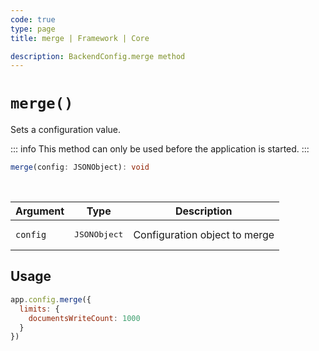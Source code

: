 ```yaml
---
code: true
type: page
title: merge | Framework | Core

description: BackendConfig.merge method
---
```


# `merge()`

<DeprecatedBadge version="2.17.0"/>

Sets a configuration value.

::: info
This method can only be used before the application is started.
:::

```ts
merge(config: JSONObject): void
```

<br/>

| Argument | Type                  | Description                   |
|----------|-----------------------|-------------------------------|
| `config` | <pre>JSONObject</pre> | Configuration object to merge |

## Usage

```js
app.config.merge({
  limits: {
    documentsWriteCount: 1000
  }
})
```
